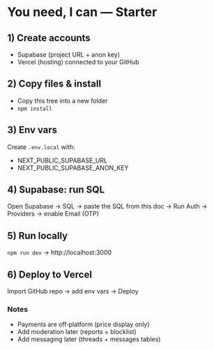 # You need, I can — Starter

## 1) Create accounts
- Supabase (project URL + anon key)
- Vercel (hosting) connected to your GitHub

## 2) Copy files & install
- Copy this tree into a new folder
- `npm install`

## 3) Env vars
Create `.env.local` with:
- NEXT_PUBLIC_SUPABASE_URL
- NEXT_PUBLIC_SUPABASE_ANON_KEY

## 4) Supabase: run SQL
Open Supabase → SQL → paste the SQL from this doc → Run
Auth → Providers → enable Email (OTP)

## 5) Run locally
`npm run dev` → http://localhost:3000

## 6) Deploy to Vercel
Import GitHub repo → add env vars → Deploy

### Notes
- Payments are off‑platform (price display only)
- Add moderation later (reports + blocklist)
- Add messaging later (threads + messages tables)